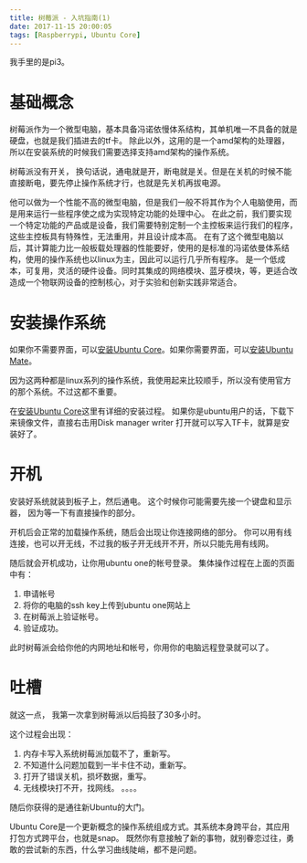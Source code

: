 ```yaml
---
title: 树莓派 - 入坑指南(1)
date: 2017-11-15 20:00:05
tags: [Raspberrypi, Ubuntu Core]
---
```


我手里的是pi3。

# 基础概念

树莓派作为一个微型电脑，基本具备冯诺依慢体系结构，其单机唯一不具备的就是硬盘，也就是我们插进去的tf卡。
除此以外，这用的是一个amd架构的处理器，所以在安装系统的时候我们需要选择支持amd架构的操作系统。

树莓派没有开关， 换句话说，通电就是开，断电就是关。但是在关机的时候不能直接断电，要先停止操作系统才行，也就是先关机再拔电源。

他可以做为一个性能不高的微型电脑，但是我们一般不将其作为个人电脑使用，而是用来运行一些程序使之成为实现特定功能的处理中心。
在此之前，我们要实现一个特定功能的产品或是设备，我们需要特别定制一个主控板来运行我们的程序，这些主控板具有特殊性，无法重用，并且设计成本高。
在有了这个微型电脑以后，其计算能力比一般板载处理器的性能要好，使用的是标准的冯诺依曼体系结构，使用的操作系统也以linux为主，因此可以运行几乎所有程序。
是一个低成本，可复用，灵活的硬件设备。同时其集成的网络模块、蓝牙模块，等，更适合改造成一个物联网设备的控制核心，对于实验和创新实践非常适合。

# 安装操作系统

如果你不需要界面，可以[安装Ubuntu Core](https://developer.ubuntu.com/core/get-started/raspberry-pi-2-3)。如果你需要界面，可以[安装Ubuntu Mate](http://ubuntu-mate.org/download/)。

因为这两种都是linux系列的操作系统，我使用起来比较顺手，所以没有使用官方的那个系统。不过这都不重要。

在[安装Ubuntu Core](https://developer.ubuntu.com/core/get-started/raspberry-pi-2-3)这里有详细的安装过程。
如果你是ubuntu用户的话，下载下来镜像文件，直接右击用Disk manager writer 打开就可以写入TF卡，就算是安装好了。

# 开机

安装好系统就装到板子上，然后通电。
这个时候你可能需要先接一个键盘和显示器， 因为等一下有直接操作的部分。

开机后会正常的加载操作系统，随后会出现让你连接网络的部分。
你可以用有线连接，也可以开无线，不过我的板子开无线开不开，所以只能先用有线网。

随后就会开机成功，让你用ubuntu one的帐号登录。
集体操作过程在上面的页面中有：
1. 申请帐号
2. 将你的电脑的ssh key上传到ubuntu one网站上
3. 在树莓派上验证帐号。
4. 验证成功。

此时树莓派会给你他的内网地址和帐号，你用你的电脑远程登录就可以了。


# 吐槽

就这一点， 我第一次拿到树莓派以后捣鼓了30多小时。

这个过程会出现： 
1. 内存卡写入系统树莓派加载不了，重新写。
2. 不知道什么问题加载到一半卡住不动，重新写。
3. 打开了错误关机，损坏数据，重写。
4. 无线模块打不开，找网线。
。。。。

随后你获得的是通往新Ubuntu的大门。

Ubuntu Core是一个更新概念的操作系统组成方式。其系统本身跨平台，其应用打包方式跨平台，也就是snap。
既然你有意接触了新的事物，就别眷恋过往，勇敢的尝试新的东西，什么学习曲线陡峭，都不是问题。
